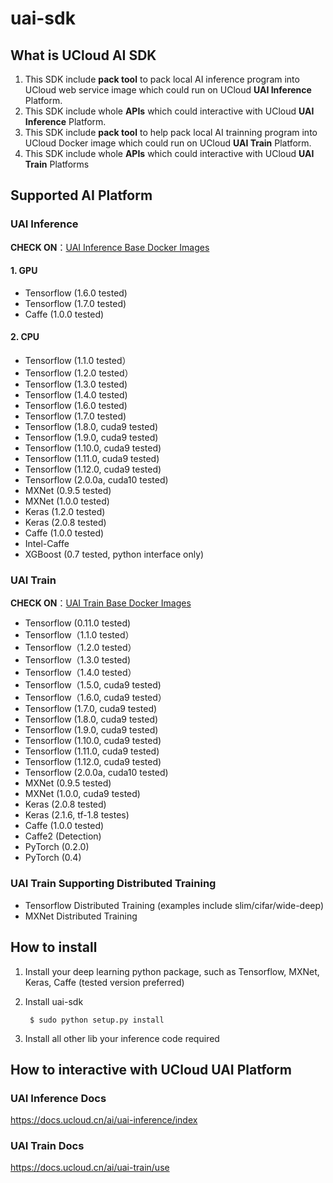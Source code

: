 # uai-sdk
## What is UCloud AI SDK

1. This SDK include **pack tool** to pack local AI inference program into UCloud web service image which could run on UCloud **UAI Inference** Platform.
2. This SDK include whole **APIs** which could interactive with UCloud **UAI Inference** Platform.
3. This SDK include **pack tool** to help pack local AI trainning program into UCloud Docker image which could run on UCloud **UAI Train** Platform.
4. This SDK include whole **APIs** which could interactive with UCloud **UAI Train** Platforms



## Supported AI Platform

### UAI Inference

**CHECK ON**：[UAI Inference Base Docker Images](https://docs.ucloud.cn/ai/uai-inference/guide/general/docker)

#### 1. GPU
- Tensorflow (1.6.0 tested)
- Tensorflow (1.7.0 tested)
- Caffe (1.0.0 tested)

#### 2. CPU
- Tensorflow (1.1.0 tested）
- Tensorflow (1.2.0 tested）
- Tensorflow (1.3.0 tested)
- Tensorflow (1.4.0 tested)
- Tensorflow (1.6.0 tested)
- Tensorflow (1.7.0 tested)
- Tensorflow (1.8.0, cuda9 tested)
- Tensorflow (1.9.0, cuda9 tested)
- Tensorflow (1.10.0, cuda9 tested)
- Tensorflow (1.11.0, cuda9 tested)
- Tensorflow (1.12.0, cuda9 tested)
- Tensorflow (2.0.0a, cuda10 tested)
- MXNet (0.9.5 tested)
- MXNet (1.0.0 tested)
- Keras (1.2.0 tested)
- Keras (2.0.8 tested)
- Caffe (1.0.0 tested)
- Intel-Caffe
- XGBoost (0.7 tested, python interface only)

### UAI Train

**CHECK ON**：[UAI Train Base Docker Images](https://docs.ucloud.cn/ai/uai-train/guide/general/docker)

- Tensorflow (0.11.0 tested)
- Tensorflow（1.1.0 tested）
- Tensorflow（1.2.0 tested）
- Tensorflow（1.3.0 tested)
- Tensorflow（1.4.0 tested）
- Tensorflow（1.5.0, cuda9 tested)
- Tensorflow（1.6.0, cuda9 tested）
- Tensorflow (1.7.0, cuda9 tested)
- Tensorflow (1.8.0, cuda9 tested)
- Tensorflow (1.9.0, cuda9 tested)
- Tensorflow (1.10.0, cuda9 tested)
- Tensorflow (1.11.0, cuda9 tested)
- Tensorflow (1.12.0, cuda9 tested)
- Tensorflow (2.0.0a, cuda10 tested)
- MXNet (0.9.5 tested)
- MXNet (1.0.0, cuda9 tested)
- Keras (2.0.8 tested)
- Keras (2.1.6, tf-1.8 testes)
- Caffe (1.0.0 tested)
- Caffe2 (Detection)
- PyTorch (0.2.0)
- PyTorch (0.4)

### UAI Train Supporting Distributed Training
- Tensorflow Distributed Training (examples include slim/cifar/wide-deep)
- MXNet Distributed Training

## How to install
1. Install your deep learning python package, such as Tensorflow, MXNet, Keras, Caffe (tested version preferred)
2. Install uai-sdk

        $ sudo python setup.py install

3. Install all other lib your inference code required


## How to interactive with UCloud UAI Platform
### UAI Inference Docs
https://docs.ucloud.cn/ai/uai-inference/index
### UAI Train Docs
https://docs.ucloud.cn/ai/uai-train/use

